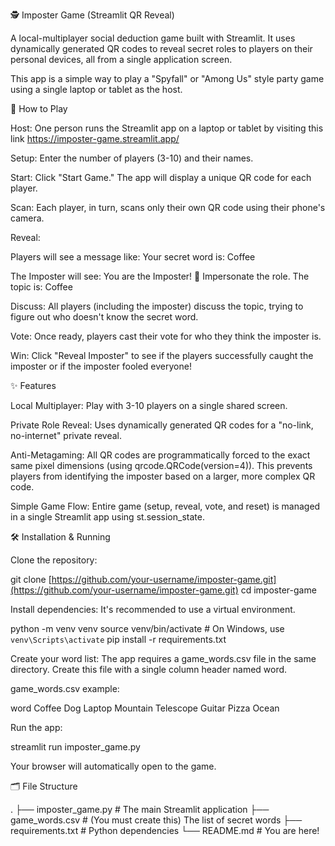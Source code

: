 🕵️ Imposter Game (Streamlit QR Reveal)

A local-multiplayer social deduction game built with Streamlit. It uses dynamically generated QR codes to reveal secret roles to players on their personal devices, all from a single application screen.

This app is a simple way to play a "Spyfall" or "Among Us" style party game using a single laptop or tablet as the host.

🚀 How to Play

Host: One person runs the Streamlit app on a laptop or tablet by visiting this link https://imposter-game.streamlit.app/

Setup: Enter the number of players (3-10) and their names.

Start: Click "Start Game." The app will display a unique QR code for each player.

Scan: Each player, in turn, scans only their own QR code using their phone's camera.

Reveal:

Players will see a message like: Your secret word is: Coffee

The Imposter will see: You are the Imposter! 🤫 Impersonate the role. The topic is: Coffee

Discuss: All players (including the imposter) discuss the topic, trying to figure out who doesn't know the secret word.

Vote: Once ready, players cast their vote for who they think the imposter is.

Win: Click "Reveal Imposter" to see if the players successfully caught the imposter or if the imposter fooled everyone!

✨ Features

Local Multiplayer: Play with 3-10 players on a single shared screen.

Private Role Reveal: Uses dynamically generated QR codes for a "no-link, no-internet" private reveal.

Anti-Metagaming: All QR codes are programmatically forced to the exact same pixel dimensions (using qrcode.QRCode(version=4)). This prevents players from identifying the imposter based on a larger, more complex QR code.

Simple Game Flow: Entire game (setup, reveal, vote, and reset) is managed in a single Streamlit app using st.session_state.

🛠️ Installation & Running

Clone the repository:

git clone [https://github.com/your-username/imposter-game.git](https://github.com/your-username/imposter-game.git)
cd imposter-game


Install dependencies:
It's recommended to use a virtual environment.

python -m venv venv
source venv/bin/activate  # On Windows, use `venv\Scripts\activate`
pip install -r requirements.txt


Create your word list:
The app requires a game_words.csv file in the same directory. Create this file with a single column header named word.

game_words.csv example:

word
Coffee
Dog
Laptop
Mountain
Telescope
Guitar
Pizza
Ocean


Run the app:

streamlit run imposter_game.py


Your browser will automatically open to the game.

🗂️ File Structure

.
├── imposter_game.py     # The main Streamlit application
├── game_words.csv       # (You must create this) The list of secret words
├── requirements.txt     # Python dependencies
└── README.md            # You are here!
